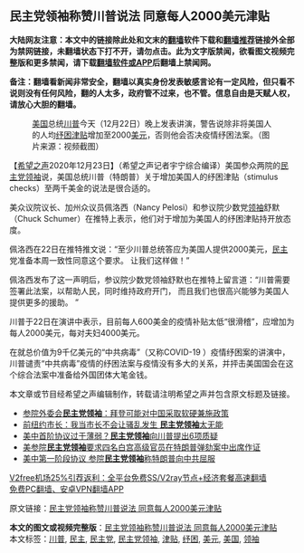  <h2>民主党领袖称赞川普说法 同意每人2000美元津贴</h2> <p class="notice"><b>大陆网友注意：本文中的链接除此处和文末的<a href="https://github.com/bannedbook/fanqiang" >翻墙</a>软件下载和<a href="https://github.com/killgcd/justmysocks/blob/master/README.md">翻墙推荐</a>链接外全部为禁网链接，未翻墙状态下打不开，请勿点击。此为文字版禁闻，欲看图文视频完整版和更多禁闻，请下载<a href="https://github.com/bannedbook/fanqiang">翻墙软件或APP</a>后翻墙上禁闻网。</p><p>备注：翻墙看新闻非常安全，翻墙以真实身份发表敏感言论有一定风险，但只看不说则没有任何风险，翻的人太多，政府管不过来，也不管。信息自由是天赋人权，请放心大胆的翻墙。</b></p>  <div class="entry"> <figure><figcaption><a href="https://www.bannedbook.org/bnews/tag/%e7%be%8e%e5%9b%bd/" class="st_tag internal_tag" rel="tag" title="标签 美国 下的日志">美国</a>总统<a href="https://www.bannedbook.org/bnews/tag/%e5%b7%9d%e6%99%ae/" class="st_tag internal_tag" rel="tag" title="标签 川普 下的日志">川普</a>今天（12月22日）晚上发表讲演，警告说除非将美国人的人均<a href="https://www.bannedbook.org/bnews/tag/%E7%BA%BE%E5%9B%B0/" class="st_tag internal_tag" rel="tag" title="标签 纾困 下的日志">纾困</a><a href="https://www.bannedbook.org/bnews/tag/%E6%B4%A5%E8%B4%B4/" class="st_tag internal_tag" rel="tag" title="标签 津贴 下的日志">津贴</a>增加至2000<a href="https://www.bannedbook.org/bnews/tag/%e7%be%8e%e5%85%83/" class="st_tag internal_tag" rel="tag" title="标签 美元 下的日志">美元</a>，否则他会否决疫情纾困法案。（图片来源：视频截图）</figcaption></figure> <p>【<span class='wp_keywordlink_affiliate'><a href="https://www.soundofhope.org" title="希望之声" target="_blank">希望之声</a></span>2020年12月23日】（希望之声记者宇宁综合编译）美国参众两院的<a href="https://www.bannedbook.org/bnews/tag/%e6%b0%91%e4%b8%bb%e5%85%9a%e9%a2%86%e8%a2%96/" class="st_tag internal_tag" rel="tag" title="标签 民主党领袖 下的日志">民主党领袖</a>说，美国总统川普（特朗普）关于增加美国人的纾困津贴（stimulus checks）至两千美金的说法是很合适的。</p> <p>美众议院议长、加州众议员佩洛西（Nancy Pelosi）和参议院少数党<a href="https://www.bannedbook.org/bnews/tag/%E9%A2%86%E8%A2%96/" class="st_tag internal_tag" rel="tag" title="标签 领袖 下的日志">领袖</a>舒默（Chuck Schumer）在推特上表示，他们对于增加为美国人的纾困津贴持开放态度。</p>  <p>佩洛西在22日在推特推文说：“至少川普总统答应为美国人提供2000美元，<a href="https://www.bannedbook.org/bnews/tag/%e6%b0%91%e4%b8%bb/" class="st_tag internal_tag" rel="tag" title="标签 民主 下的日志">民主</a>党准备本周一致性同意这个要求。 让我们这样做！”</p> <p>佩洛西发布了这一声明后，参议院少数党领袖舒默也在推特上留言道：“川普需要签署此法案，以帮助人民，同时维持政府开门， 而且我们也很高兴能够为美国人提供更多的援助。 ”</p>  <p>川普于22日在演讲中表示，目前每人600美金的疫情补贴太低“很滑稽”，应增加为每人2000美元，每对夫妇4000美元。</p> <p>在就总价值为9千亿美元的“中共病毒”（又称COVID-19 ）疫情纾困案的讲演中，川普谴责“中共病毒”疫情的纾困法案与疫情没有多大的关系，并抨击美国国会在这个综合法案中准备给外国团体大笔金钱。</p>  <p>本文章或节目经希望之声编辑制作，转载请注明希望之声并包含原文标题及链接。</p> <ul class='op-related-articles' title='相关阅读'> <li><a href='https://www.bannedbook.org/bnews/headline/20201023/1418698.html' target='_blank'>参院外委会<b>民主党领袖</b>：拜登可能对中国采取软硬兼施政策</a></li> <li><a href='https://www.bannedbook.org/bnews/comments/20200602/1338056.html' target='_blank'>前纽约市长：我当市长不会让骚乱发生 <b>民主党领袖</b>太无能</a></li> <li><a href='https://www.bannedbook.org/bnews/cnnews/20200116/1259577.html' target='_blank'>美中首阶协议过于薄弱？<b>民主党领袖</b>向川普提出6项质疑</a></li> <li><a href='https://www.bannedbook.org/bnews/worldnews/usa/20191216/1242312.html' target='_blank'>美参院<b>民主党领袖</b>要求四名白宫高级官员在特朗普弹劾案中出席作证</a></li> <li><a href='https://www.bannedbook.org/bnews/cnnews/20191215/1241308.html' target='_blank'>美中第一阶段协议 参院<b>民主党领袖</b>称特朗普向中共屈服</a></li> </ul> <p class="texttj"> <a href="https://github.com/bannedbook/fanqiang/wiki/V2ray%E6%9C%BA%E5%9C%BA" target="_blank">V2free机场25%引荐返利：全平台免费SS/V2ray节点+经济套餐高速翻墙</a><br/> <a href="https://github.com/bannedbook/fanqiang/wiki/%E7%A6%81%E9%97%BB%E7%BD%91%E5%AE%89%E5%8D%93%E7%BF%BB%E5%A2%99%E6%96%B0%E9%97%BBAPP" target="_blank">免费PC翻墙、安卓VPN翻墙APP</a></p><p>原文链接：<a class="src_link"  href="https://www.soundofhope.org/post/456091" target="_blank">民主党领袖称赞川普说法 同意每人2000美元津贴</a></p><a name='sharetosocial'></a>       <div><b>本文的图文或视频完整版</b>：<a href='https://www.bannedbook.org/bnews/comments/20201224/1453693.html'>民主党领袖称赞川普说法 同意每人2000美元津贴</a></div>  </div><!--END ENTRY--> <div class="postfooter"> <div>本文标签：<a href="https://www.bannedbook.org/bnews/tag/%e5%b7%9d%e6%99%ae/" rel="tag">川普</a>, <a href="https://www.bannedbook.org/bnews/tag/%e6%b0%91%e4%b8%bb/" rel="tag">民主</a>, <a href="https://www.bannedbook.org/bnews/tag/%e6%b0%91%e4%b8%bb%e5%85%9a/" rel="tag">民主党</a>, <a href="https://www.bannedbook.org/bnews/tag/%e6%b0%91%e4%b8%bb%e5%85%9a%e9%a2%86%e8%a2%96/" rel="tag">民主党领袖</a>, <a href="https://www.bannedbook.org/bnews/tag/%E6%B4%A5%E8%B4%B4/" rel="tag">津贴</a>, <a href="https://www.bannedbook.org/bnews/tag/%E7%BA%BE%E5%9B%B0/" rel="tag">纾困</a>, <a href="https://www.bannedbook.org/bnews/tag/%e7%be%8e%e5%85%83/" rel="tag">美元</a>, <a href="https://www.bannedbook.org/bnews/tag/%e7%be%8e%e5%9b%bd/" rel="tag">美国</a>, <a href="https://www.bannedbook.org/bnews/tag/%E9%A2%86%E8%A2%96/" rel="tag">领袖</a></div>  </div><!--END POSTFOOTER--> 